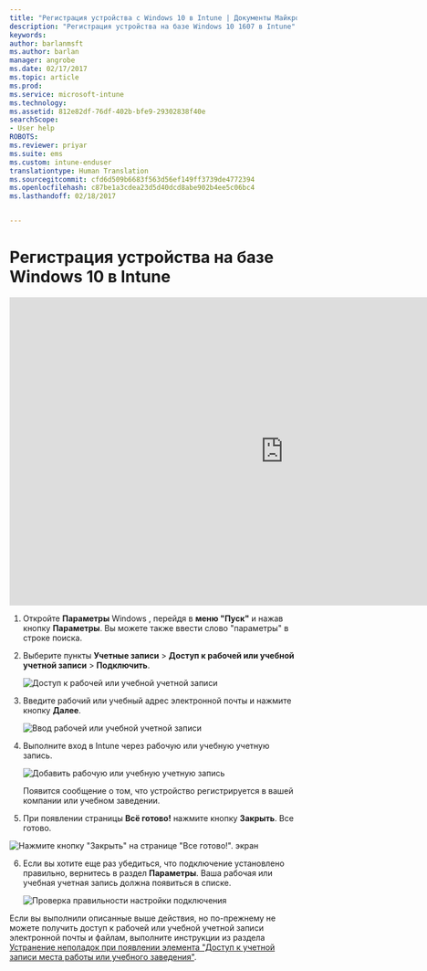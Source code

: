 ```yaml
---
title: "Регистрация устройства с Windows 10 в Intune | Документы Майкрософт"
description: "Регистрация устройства на базе Windows 10 1607 в Intune"
keywords: 
author: barlanmsft
ms.author: barlan
manager: angrobe
ms.date: 02/17/2017
ms.topic: article
ms.prod: 
ms.service: microsoft-intune
ms.technology: 
ms.assetid: 812e82df-76df-402b-bfe9-29302838f40e
searchScope:
- User help
ROBOTS: 
ms.reviewer: priyar
ms.suite: ems
ms.custom: intune-enduser
translationtype: Human Translation
ms.sourcegitcommit: cfd6d509b6683f563d56ef149ff3739de4772394
ms.openlocfilehash: c87be1a3cdea23d5d40dcd8abe902b4ee5c06bc4
ms.lasthandoff: 02/18/2017


---
```


# <a name="enroll-your-windows-10-device-in-intune"></a>Регистрация устройства на базе Windows 10 в Intune

<iframe src="https://channel9.msdn.com/Series/IntuneEnrollment/Windows-Enrollment-with-AAD/player" width="960" height="540" allowFullScreen frameBorder="0"></iframe>

1.  Откройте **Параметры** Windows , перейдя в **меню "Пуск"** и нажав кнопку **Параметры**. Вы можете также ввести слово "параметры" в строке поиска.

2. Выберите пункты **Учетные записи** > **Доступ к рабочей или учебной учетной записи** > **Подключить**.

    ![Доступ к рабочей или учебной учетной записи](./media/w10-enroll-rs1-connect-to-work-or-school.png)

3.  Введите рабочий или учебный адрес электронной почты и нажмите кнопку **Далее**.

    ![Ввод рабочей или учебной учетной записи](./media/w10-enroll-rs1-set-up-work-or-school-account.png)

4. Выполните вход в Intune через рабочую или учебную учетную запись.

    ![Добавить рабочую или учебную учетную запись](./media/w10-enroll-rs1-enter-your-credentials.png)

    Появится сообщение о том, что устройство регистрируется в вашей компании или учебном заведении.

5. При появлении страницы **Всё готово!** нажмите кнопку **Закрыть**. Все готово.

  ![Нажмите кнопку "Закрыть" на странице "Все готово!". экран](./media/w10-enroll-rs1-youre-all-set.png)

6. Если вы хотите еще раз убедиться, что подключение установлено правильно, вернитесь в раздел **Параметры**. Ваша рабочая или учебная учетная запись должна появиться в списке.

    ![Проверка правильности настройки подключения](./media/w10-enroll-rs1-validate-successful-enrollment.png)

Если вы выполнили описанные выше действия, но по-прежнему не можете получить доступ к рабочей или учебной учетной записи электронной почты и файлам, выполните инструкции из раздела [Устранение неполадок при появлении элемента "Доступ к учетной записи места работы или учебного заведения"](troubleshoot-your-windows-10-device-windows.md#troubleshooting-steps-to-follow-if-you-see-access-work-or-school).

